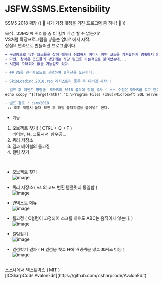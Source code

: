 # JSFW.SSMS.Extensibility
SSMS 2018 확장 (( 💙 내가 가장 애정을 가진 프로그램 중 하나! 💙 ))

목적 : SSMS 에 쿼리를 좀 더 쉽게 작성 할 수 없는가?<br />
 VS처럼 확장프로그램을 넣을순 없나? 에서 시작.<br />
 삽질의 연속으로 만들어진 프로그램이다.<br />
 
```diff
+ 구글링으로 많은 요소들을 찾아 헤매서 취합해서 어디서 어떤 코드를 가져왔는지 명확하지 않다. 
+ 다만, 찾아온 코드들의 상단에는 해당 링크를 기본적으로 붙여놨는데... 
+ 시간이 오래되어 없을 가능성도 있다.
```

```diff
- ## VS를 관리자모드로 실행하여 솔루션을 오픈한다.

- SkipLoading.2018.reg 레지스트리 등록 후 디버깅 시작!!

- 빌드 후 이벤트 명령줄  SSMS의 2018 폴더에 직접 복사 ( 소스 수정은 SSMS를 끄고 한다 )
echo xcopy "$(TargetPath)" "C:\Program Files (x86)\Microsoft SQL Server Management Studio 18\Common7\IDE\Extensions\ssms2018\$(TargetFileName)" /y /r

- 빌드 경로 : ssms2018 
 :: 최초 개발시 폴더 확인 후 해당 폴더파일을 붙여넣기 한다.
```

- 기능
1. 오브젝트 찾기! ( CTRL + Q + F )<br />
   테이블, 뷰, 프로시저, 함수등... <br />
2. 쿼리 저장소<br />
3. 결과 테이블의 틀고정<br />
4. 컬럼 찾기<br />

<br />

- 오브젝트 찾기<br />
![image](https://user-images.githubusercontent.com/116536524/198232613-c652e985-d581-42d8-a6b0-898d8bf3dbab.png)

- 쿼리 저장소 ( vs 의 코드 변환 템플릿과 동일함 )<br />
![image](https://user-images.githubusercontent.com/116536524/198232678-617e46dd-2c34-48de-bfa9-9608e7c3af80.png)

- 컨텍스트 메뉴<br />
![image](https://user-images.githubusercontent.com/116536524/198233002-afa5d934-8ee2-4062-b9c8-751e311d5002.png)

- 틀고정 ( C컬럼이 고정되어 스크롤 하여도 ABC는 움직이지 않는다. )<br />
![image](https://user-images.githubusercontent.com/116536524/198234530-b1f6da43-c3ff-4a91-9c0c-d2778748c15c.png)

- 컬럼찾기<br />
![image](https://user-images.githubusercontent.com/116536524/198233501-2b6964be-6373-4a97-a8c9-0fbeb0c7fd04.png)

- 컬럼찾기 결과 ( H 컬럼을 찾고 H에 배경색을 넣고 포커스 이동 )<br />
![image](https://user-images.githubusercontent.com/116536524/198233607-e4932af1-270d-4cd2-aeaa-ab1b62468e7e.png)


<br />
소스내에서 텍스트박스 ( MIT )<br />
[ICSharpCode.AvalonEdit](https://github.com/icsharpcode/AvalonEdit) <br />


